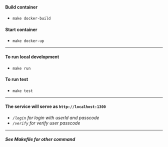 #### Build container
- `make docker-build`  
#### Start container
- `make docker-up`  
***
#### To run local development  
- `make run`  
#### To run test  
- `make test`  
***
#### The service will serve as `http://localhost:1300`  
- *`/login` for login with userId and passcode*  
- *`/verify` for verify user passcode*  
***
##### *See Makefile for other command*